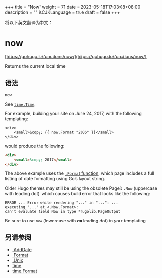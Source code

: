 +++
title = "Now"
weight = 71
date = 2023-05-18T17:03:08+08:00
description = ""
isCJKLanguage = true
draft = false
+++

将以下英文翻译为中文：
# now

[https://gohugo.io/functions/now/](https://gohugo.io/functions/now/)

Returns the current local time

## 语法

```
now
```

See [`time.Time`](https://godoc.org/time#Time).

For example, building your site on June 24, 2017, with the following templating:

```go-html-template
<div>
    <small>&copy; {{ now.Format "2006" }}</small>
</div>
```

would produce the following:

```html
<div>
    <small>&copy; 2017</small>
</div>
```

The above example uses the [`.Format` function](https://gohugo.io/functions/format), which page includes a full listing of date formatting using Go’s layout string.

Older Hugo themes may still be using the obsolete Page’s `.Now` (uppercase with leading dot), which causes build error that looks like the following:

```
ERROR ... Error while rendering "..." in "...": ...
executing "..." at <.Now.Format>:
can't evaluate field Now in type *hugolib.PageOutput
```

Be sure to use `now` (lowercase with ***no*** leading dot) in your templating.

## 另请参阅

- [.AddDate](https://gohugo.io/functions/adddate/)
- [.Format](https://gohugo.io/functions/format/)
- [.Unix](https://gohugo.io/functions/unix/)
- [time](https://gohugo.io/functions/time/)
- [time.Format](https://gohugo.io/functions/dateformat/)
